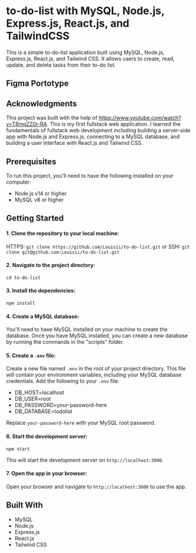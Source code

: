 # to-do-list with MySQL, Node.js, Express.js, React.js, and TailwindCSS

This is a simple to-do-list application built using MySQL, Node.js, Express.js, React.js, and Tailwind CSS. It allows users to create, read, update, and delete tasks from their to-do list.


## Figma Portotype


## Acknowledgments

This project was built with the help of https://www.youtube.com/watch?v=T8mqZZ0r-RA.
This is my first fullstack web application. I learned the fundamentals of fullstack web development including building a server-side app with Node.js and Express.js, connecting to a MySQL database, and building a user interface with React.js and Tailwind CSS. 


## Prerequisites

To run this project, you'll need to have the following installed on your computer:

- Node.js v14 or higher
- MySQL v8 or higher

## Getting Started

#### 1. Clone the repository to your local machine:

HTTPS: `git clone https://github.com/Louisii/to-do-list.git` 
or
SSH: `git clone git@github.com:Louisii/to-do-list.git`


#### 2. Navigate to the project directory:

`cd to-do-list`


#### 3. Install the dependencies:

`npm install`


#### 4. Create a MySQL database:

You'll need to have MySQL installed on your machine to create the database. Once you have MySQL installed, you can create a new database by running the commands in the "scripts" folder.


#### 5. Create a `.env` file:

Create a new file named `.env` in the root of your project directory. This file will contain your environment variables, including your MySQL database credentials. Add the following to your `.env` file:

- DB_HOST=localhost
- DB_USER=root
- DB_PASSWORD=your-password-here
- DB_DATABASE=todolist

Replace `your-password-here` with your MySQL root password.


#### 6. Start the development server:

`npm start`

This will start the development server on `http://localhost:3000`.


#### 7. Open the app in your browser:

Open your browser and navigate to `http://localhost:3000` to use the app.

## Built With

- MySQL
- Node.js
- Express.js
- React.js
- Tailwind CSS

